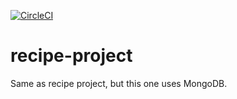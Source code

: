[![CircleCI](https://dl.circleci.com/status-badge/img/gh/ashrf34q/recipe-project/tree/master.svg?style=svg)](https://dl.circleci.com/status-badge/redirect/gh/ashrf34q/recipe-project/tree/master)

# recipe-project
Same as recipe project, but this one uses MongoDB.
